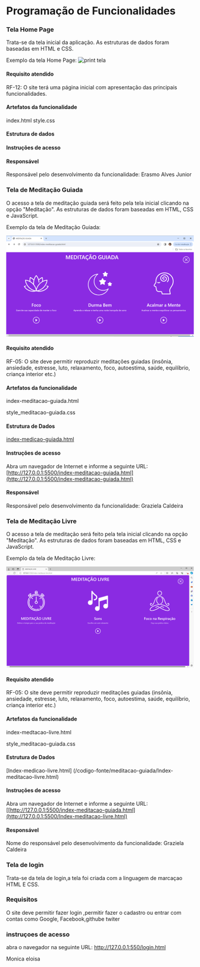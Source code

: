 # Programação de Funcionalidades

### Tela Home Page

Trata-se da tela inicial da aplicação. As estruturas de dados foram baseadas em HTML e CSS. 

Exemplo da tela Home Page:
![print tela](https://github.com/ICEI-PUC-Minas-PMV-ADS/pmv-ads-2024-1-e1-proj-web-t8-pmv-ads-2024-1-e1-projinnerpeace/assets/114961595/e48deedd-73f8-4e2d-a957-39683c122f18)


#### Requisito atendido

RF-12: O site terá uma página inicial com apresentação das principais funcionalidades.

#### Artefatos da funcionalidade

index.html
style.css

#### Estrutura de dados

#### Instruções de acesso

#### Responsável

Responsável pelo desenvolvimento da funcionalidade: Erasmo Alves Junior


### Tela de Meditação Guiada

O acesso a tela de meditação guiada será feito pela tela inicial clicando na opção "Meditação". As estruturas de dados foram baseadas em HTML, CSS e JavaScript. 

Exemplo da tela de Meditação Guiada:

![](/documentos/tela-meditacao-guiada.PNG)

#### Requisito atendido

RF-05: O site deve permitir reproduzir meditações guiadas (insônia, ansiedade, estresse, luto, relaxamento, foco, autoestima, saúde, equilíbrio, criança interior etc.) 


#### Artefatos da funcionalidade

index-meditacao-guiada.html

style_meditacao-guiada.css


#### Estrutura de Dados

[index-medicao-guiada.html](/codigo-fonte/meditacao-guiada/index-meditacao-guiada.html)


#### Instruções de acesso

Abra um navegador de Internet e informe a seguinte URL: [http://127.0.0.1:5500/index-meditacao-guiada.html](http://127.0.0.1:5500/index-meditacao-guiada.html)


#### Responsável

Responsável pelo desenvolvimento da funcionalidade: Graziela Caldeira

### Tela de Meditação Livre

O acesso a tela de meditação será feito pela tela inicial clicando na opção "Meditação". As estruturas de dados foram baseadas em HTML, CSS e JavaScript.

Exemplo da tela de Meditação Livre:

![](/documentos/tela-meditacao-livre.PNG)


#### Requisito atendido

RF-05: O site deve permitir reproduzir meditações guiadas (insônia, ansiedade, estresse, luto, relaxamento, foco, autoestima, saúde, equilíbrio, criança interior etc.)


#### Artefatos da funcionalidade

index-medtacao-livre.html

style_meditacao-guiada.css

#### Estrutura de Dados

[Index-medicao-livre.html] (/codigo-fonte/meditacao-guiada/Index-meditacao-livre.html)

#### Instruções de acesso

Abra um navegador de Internet e informe a seguinte URL: [\[http://127.0.0.1:5500/index-meditacao-guiada.html](http://127.0.0.1:5500/Index-meditacao-livre.html)


#### Responsável

Nome do responsável pelo desenvolvimento da funcionalidade: Graziela Caldeira


### Tela de login

Trata-se da tela de login,a tela foi criada com a linguagem de marcaçao HTML E CSS.

### Requisitos

O site deve permitir fazer login ,permitir fazer o cadastro ou entrar com contas como Google, Facebook,githube twiter

### instruçoes de acesso
abra o navegador na seguinte URL:
http://127.0.0.1:550/login.html

<!-- Reaponsavel pelo desenvolvimento -->
Monica eloisa 




